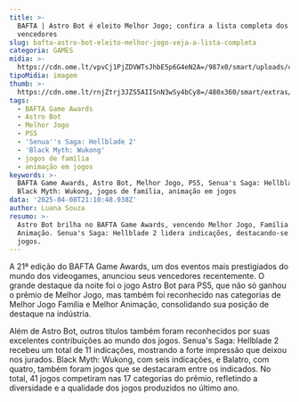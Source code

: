 ```yaml
---
title: >-
  BAFTA | Astro Bot é eleito Melhor Jogo; confira a lista completa dos
  vencedores
slug: bafta-astro-bot-eleito-melhor-jogo-veja-a-lista-completa
categoria: GAMES
midia: >-
  https://cdn.ome.lt/vpvCj1PjZDVWTsJhbE5p6G4eN2A=/987x0/smart/uploads/conteudo/fotos/OMELETE_CAPA_-_2025-03-04T133818.057.png
tipoMidia: imagem
thumb: >-
  https://cdn.ome.lt/rnjZtrj3JZS5AIISnN3wSy4bCy8=/480x360/smart/extras/conteudos/Captura_de_tela_2025-04-08_174941.png
tags:
  - BAFTA Game Awards
  - Astro Bot
  - Melhor Jogo
  - PS5
  - 'Senua''s Saga: Hellblade 2'
  - 'Black Myth: Wukong'
  - jogos de família
  - animação em jogos
keywords: >-
  BAFTA Game Awards, Astro Bot, Melhor Jogo, PS5, Senua's Saga: Hellblade 2,
  Black Myth: Wukong, jogos de família, animação em jogos
data: '2025-04-08T21:10:48.938Z'
author: Luana Souza
resumo: >-
  Astro Bot brilha no BAFTA Game Awards, vencendo Melhor Jogo, Família e
  Animação. Senua's Saga: Hellblade 2 lidera indicações, destacando-se entre 41
  jogos.
---
```


A 21ª edição do BAFTA Game Awards, um dos eventos mais prestigiados do mundo dos videogames, anunciou seus vencedores recentemente. O grande destaque da noite foi o jogo Astro Bot para PS5, que não só ganhou o prêmio de Melhor Jogo, mas também foi reconhecido nas categorias de Melhor Jogo Família e Melhor Animação, consolidando sua posição de destaque na indústria.

Além de Astro Bot, outros títulos também foram reconhecidos por suas excelentes contribuições ao mundo dos jogos. Senua's Saga: Hellblade 2 recebeu um total de 11 indicações, mostrando a forte impressão que deixou nos jurados. Black Myth: Wukong, com seis indicações, e Balatro, com quatro, também foram jogos que se destacaram entre os indicados. No total, 41 jogos competiram nas 17 categorias do prêmio, refletindo a diversidade e a qualidade dos jogos produzidos no último ano.
